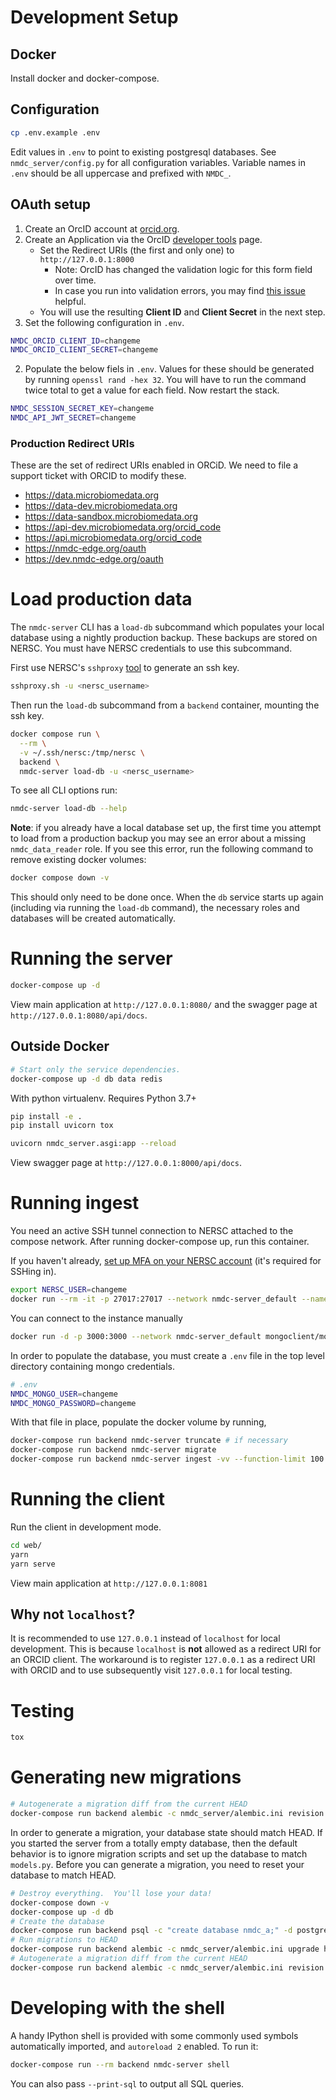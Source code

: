 # Development Setup

## Docker

Install docker and docker-compose.

## Configuration

```bash
cp .env.example .env
```

Edit values in `.env` to point to existing postgresql databases. See `nmdc_server/config.py` for all configuration variables.  Variable names in `.env` should be all uppercase and prefixed with `NMDC_`.

## OAuth setup

1. Create an OrcID account at [orcid.org](https://orcid.org).
1. Create an Application via the OrcID [developer tools](https://orcid.org/developer-tools) page.
    - Set the Redirect URIs (the first and only one) to `http://127.0.0.1:8000`
        - Note: OrcID has changed the validation logic for this form field over time.
        - In case you run into validation errors, you may find [this issue](https://github.com/microbiomedata/nmdc-server/issues/1041) helpful.
    - You will use the resulting **Client ID** and **Client Secret** in the next step.
1. Set the following configuration in `.env`.

```bash
NMDC_ORCID_CLIENT_ID=changeme
NMDC_ORCID_CLIENT_SECRET=changeme
```

2. Populate the below fiels in `.env`. Values for these should be generated by running `openssl rand -hex 32`. You will have to run the command twice total to get a value for each field. Now restart the stack.
```bash
NMDC_SESSION_SECRET_KEY=changeme
NMDC_API_JWT_SECRET=changeme
```
### Production Redirect URIs

These are the set of redirect URIs enabled in ORCiD. We need to file a support ticket with ORCID to modify these.

- https://data.microbiomedata.org
- https://data-dev.microbiomedata.org
- https://data-sandbox.microbiomedata.org
- https://api-dev.microbiomedata.org/orcid_code
- https://api.microbiomedata.org/orcid_code
- https://nmdc-edge.org/oauth
- https://dev.nmdc-edge.org/oauth

# Load production data

The `nmdc-server` CLI has a `load-db` subcommand which populates your local database using a nightly production backup. These backups are stored on NERSC. You must have NERSC credentials to use this subcommand.

First use NERSC's `sshproxy` [tool](https://docs.nersc.gov/connect/mfa/#sshproxy) to generate an ssh key.

```bash
sshproxy.sh -u <nersc_username>
```

Then run the `load-db` subcommand from a `backend` container, mounting the ssh key.

```bash
docker compose run \
  --rm \
  -v ~/.ssh/nersc:/tmp/nersc \
  backend \
  nmdc-server load-db -u <nersc_username>
```

To see all CLI options run:

```bash
nmdc-server load-db --help
```

**Note**: if you already have a local database set up, the first time you attempt to load from a production backup you may see an error about a missing `nmdc_data_reader` role. If you see this error, run the following command to remove existing docker volumes:

```bash
docker compose down -v
```

This should only need to be done once. When the `db` service starts up again (including via running the `load-db` command), the necessary roles and databases will be created automatically.

# Running the server

```bash
docker-compose up -d
```

View main application at `http://127.0.0.1:8080/` and the swagger page at `http://127.0.0.1:8080/api/docs`.



## Outside Docker

```bash
# Start only the service dependencies.
docker-compose up -d db data redis
```

With python virtualenv. Requires Python 3.7+

```bash
pip install -e .
pip install uvicorn tox

uvicorn nmdc_server.asgi:app --reload
```

View swagger page at `http://127.0.0.1:8000/api/docs`.



# Running ingest

You need an active SSH tunnel connection to NERSC attached to the compose network.  After running docker-compose up, run this container.

If you haven't already, [set up MFA on your NERSC account](https://docs.nersc.gov/connect/mfa/) (it's required for SSHing in).

```bash
export NERSC_USER=changeme
docker run --rm -it -p 27017:27017 --network nmdc-server_default --name tunnel kroniak/ssh-client ssh -o StrictHostKeyChecking=no -L 0.0.0.0:27017:mongo-loadbalancer.nmdc.production.svc.spin.nersc.org:27017 $NERSC_USER@dtn01.nersc.gov '/bin/bash -c "while [[ 1 ]]; do echo heartbeat; sleep 300; done"'
```

You can connect to the instance manually

```bash
docker run -d -p 3000:3000 --network nmdc-server_default mongoclient/mongoclient
```

In order to populate the database, you must create a `.env` file in the top
level directory containing mongo credentials.

```bash
# .env
NMDC_MONGO_USER=changeme
NMDC_MONGO_PASSWORD=changeme
```

With that file in place, populate the docker volume by running,

```bash
docker-compose run backend nmdc-server truncate # if necessary
docker-compose run backend nmdc-server migrate
docker-compose run backend nmdc-server ingest -vv --function-limit 100
```

# Running the client

Run the client in development mode.

``` bash
cd web/
yarn
yarn serve
```

View main application at `http://127.0.0.1:8081`

## Why not `localhost`?

It is recommended to use `127.0.0.1` instead of `localhost` for local development. This is because `localhost` is **not** allowed as a redirect URI for an ORCID client. The workaround is to register `127.0.0.1` as a redirect URI with ORCID and to use subsequently visit `127.0.0.1` for local testing.

# Testing

```bash
tox
```

# Generating new migrations

```bash
# Autogenerate a migration diff from the current HEAD
docker-compose run backend alembic -c nmdc_server/alembic.ini revision --autogenerate
```

In order to generate a migration, your database state should match HEAD.  If you started the server from a totally empty database, then the default behavior is to ignore migration scripts and set up the database to match `models.py`.  Before you can generate a migration, you need to reset your database to match HEAD.

```bash
# Destroy everything.  You'll lose your data!
docker-compose down -v
docker-compose up -d db
# Create the database
docker-compose run backend psql -c "create database nmdc_a;" -d postgres
# Run migrations to HEAD
docker-compose run backend alembic -c nmdc_server/alembic.ini upgrade head
# Autogenerate a migration diff from the current HEAD
docker-compose run backend alembic -c nmdc_server/alembic.ini revision --autogenerate
```

# Developing with the shell

A handy IPython shell is provided with some commonly used symbols automatically
imported, and `autoreload 2` enabled. To run it:

```bash
docker-compose run --rm backend nmdc-server shell
```

You can also pass `--print-sql` to output all SQL queries.
